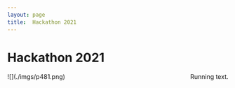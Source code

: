 ```yaml
---
layout: page
title:  Hackathon 2021
---
```


# Hackathon 2021



<div>
<div style="float: left; clear: left;">
![](./imgs/p481.png)
</div>
<div style="float:right;">Running text.
</div>
</div>